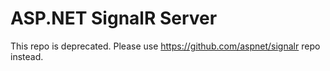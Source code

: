 ASP.NET SignalR Server
========

This repo is deprecated. Please use https://github.com/aspnet/signalr repo instead. 
